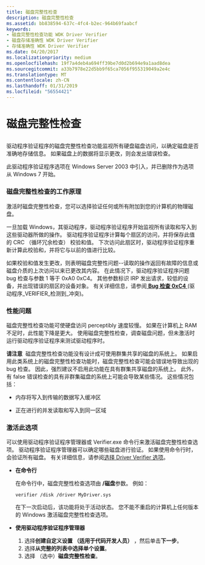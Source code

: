 ```yaml
---
title: 磁盘完整性检查
description: 磁盘完整性检查
ms.assetid: bb838594-637c-4fc4-b2ec-964b69faabcf
keywords:
- 磁盘完整性检查功能 WDK Driver Verifier
- 磁盘存储准确性 WDK Driver Verifier
- 存储准确性 WDK Driver Verifier
ms.date: 04/20/2017
ms.localizationpriority: medium
ms.openlocfilehash: 19f7a4deb4a694ff39be7d0d2b694e9a1aad8dea
ms.sourcegitcommit: a33b7978e22d5bb9f65ca7056f955319049a2e4c
ms.translationtype: MT
ms.contentlocale: zh-CN
ms.lasthandoff: 01/31/2019
ms.locfileid: "56554421"
---
```

# <a name="disk-integrity-checking"></a>磁盘完整性检查


## <span id="ddk_disk_integrity_verification_tools"></span><span id="DDK_DISK_INTEGRITY_VERIFICATION_TOOLS"></span>


驱动程序验证程序的磁盘完整性检查功能监视所有硬盘磁盘访问，以确定磁盘是否准确地存储信息。 如果磁盘上的数据将显示更改，则会发出错误检查。

此驱动程序验证程序选项在 Windows Server 2003 中引入，并已删除作为选项从 Windows 7 开始。

### <a name="span-idhowdiskintegritycheckingworksspanspan-idhowdiskintegritycheckingworksspanhow-disk-integrity-checking-works"></a><span id="how_disk_integrity_checking_works"></span><span id="HOW_DISK_INTEGRITY_CHECKING_WORKS"></span>磁盘完整性检查的工作原理

激活时磁盘完整性检查，您可以选择验证任何或所有附加到您的计算机的物理磁盘。

一旦加载 Windows，其驱动程序，驱动程序验证程序开始监视所有读取和写入到这些驱动器所做的操作。 驱动程序验证程序计算每个扇区的访问，并将保存此值的 CRC （循环冗余检查） 校验和值。 下次访问此扇区时，驱动程序验证程序重新计算此校验和，并将它与以前的值进行比较。

如果校验和值发生更改，则表明磁盘完整性问题--读取的操作返回有故障的信息或磁盘介质的上次访问以来已更改其内容。 在此情况下，驱动程序验证程序问题 bug 检查与参数 1 等于 0xA0 0xC4。 其他参数标识 IRP 发出请求，较低的设备，并出现错误的扇区的设备对象。 有关详细信息，请参阅[ **Bug 检查 0xC4** ](https://msdn.microsoft.com/library/windows/hardware/ff560187) (驱动程序\_VERIFIER\_检测到\_冲突)。

### <a name="span-idperformanceissuesspanspan-idperformanceissuesspanperformance-issues"></a><span id="performance_issues"></span><span id="PERFORMANCE_ISSUES"></span>性能问题

磁盘完整性检查功能可使硬盘访问 perceptibly 速度较慢。 如果在计算机上 RAM 不足时，此性能下降是更大。 使用磁盘完整性检查，调查磁盘问题，但未激活时运行驱动程序验证程序来测试驱动程序时。

**请注意**  磁盘完整性检查功能没有设计成可使用群集共享的磁盘的系统上。 如果启用此类系统上的磁盘完整性检查功能时，磁盘完整性检查可能会错误地导致出现的 bug 检查。 因此，强烈建议不启用此功能在具有群集共享磁盘的系统上。
此外，有 false 错误检查的具有非群集磁盘的系统上可能会导致某些情况。 这些情况包括：

-   内存将写入到传输的数据写入缓冲区

-   正在进行的并发读取和写入到同一区域

 

### <a name="span-idactivatingthisoptionspanspan-idactivatingthisoptionspanactivating-this-option"></a><span id="activating_this_option"></span><span id="ACTIVATING_THIS_OPTION"></span>激活此选项

可以使用驱动程序验证程序管理器或 Verifier.exe 命令行来激活磁盘完整性检查选项。 驱动程序验证程序管理器可以确定哪些磁盘进行验证。 如果使用命令行时，会验证所有磁盘。 有关详细信息，请参阅[选择 Driver Verifier 选项](selecting-driver-verifier-options.md)。

-   **在命令行**

    在命令行中，磁盘完整性检查选项由 **/磁盘**参数。 例如：

    ```
    verifier /disk /driver MyDriver.sys
    ```

    在下一次启动后，该功能将处于活动状态。 您不能不重启的计算机上任何版本的 Windows 激活磁盘完整性检查选项。

-   **使用驱动程序验证程序管理器**
    1.  选择**创建自定义设置 （适用于代码开发人员）** ，然后单击**下一步**。
    2.  选择**从完整的列表中选择单个设置**。
    3.  选择 （选中）**磁盘完整性检查**。

 

 





